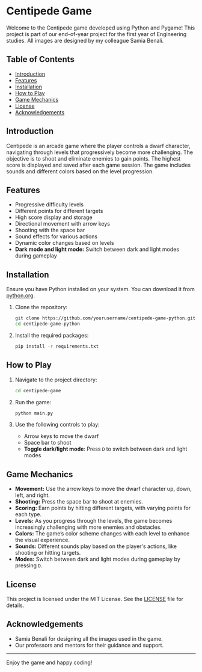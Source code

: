 # Centipede Game

Welcome to the Centipede game developed using Python and Pygame! This project is part of our end-of-year project for the first year of Engineering studies. All images are designed by my colleague Samia Benali.

## Table of Contents

- [Introduction](#introduction)
- [Features](#features)
- [Installation](#installation)
- [How to Play](#how-to-play)
- [Game Mechanics](#game-mechanics)
- [License](#license)
- [Acknowledgements](#acknowledgements)

## Introduction

Centipede is an arcade game where the player controls a dwarf character, navigating through levels that progressively become more challenging. The objective is to shoot and eliminate enemies to gain points. The highest score is displayed and saved after each game session. The game includes sounds and different colors based on the level progression.

## Features

- Progressive difficulty levels
- Different points for different targets
- High score display and storage
- Directional movement with arrow keys
- Shooting with the space bar
- Sound effects for various actions
- Dynamic color changes based on levels
- **Dark mode and light mode:** Switch between dark and light modes during gameplay

## Installation

Ensure you have Python installed on your system. You can download it from [python.org](https://www.python.org/).

1. Clone the repository:
    ```sh
    git clone https://github.com/yourusername/centipede-game-python.git
    cd centipede-game-python
    ```

2. Install the required packages:
    ```sh
    pip install -r requirements.txt
    ```

## How to Play

1. Navigate to the project directory:
    ```sh
    cd centipede-game
    ```

2. Run the game:
    ```sh
    python main.py
    ```

3. Use the following controls to play:
    - Arrow keys to move the dwarf
    - Space bar to shoot
    - **Toggle dark/light mode**: Press `D` to switch between dark and light modes

## Game Mechanics

- **Movement:** Use the arrow keys to move the dwarf character up, down, left, and right.
- **Shooting:** Press the space bar to shoot at enemies.
- **Scoring:** Earn points by hitting different targets, with varying points for each type.
- **Levels:** As you progress through the levels, the game becomes increasingly challenging with more enemies and obstacles.
- **Colors:** The game’s color scheme changes with each level to enhance the visual experience.
- **Sounds:** Different sounds play based on the player's actions, like shooting or hitting targets.
- **Modes:** Switch between dark and light modes during gameplay by pressing `D`.

## License

This project is licensed under the MIT License. See the [LICENSE](LICENSE) file for details.

## Acknowledgements

- Samia Benali for designing all the images used in the game.
- Our professors and mentors for their guidance and support.

---

Enjoy the game and happy coding!
